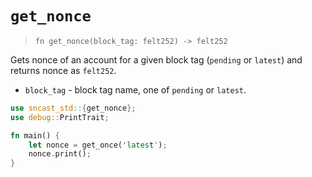 # `get_nonce`

> `fn get_nonce(block_tag: felt252) -> felt252`

Gets nonce of an account for a given block tag (`pending` or `latest`) and returns nonce as `felt252`.

- `block_tag` - block tag name, one of `pending` or `latest`.

```rust
use sncast_std::{get_nonce};
use debug::PrintTrait;

fn main() {
    let nonce = get_once('latest');
    nonce.print();
}
```
